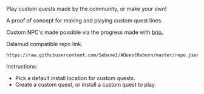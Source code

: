 Play custom quests made by the community, or make your own!

A proof of concept for making and playing custom quest lines.

Custom NPC's made possible via the progress made with [brio.](https://github.com/Etheirys/Brio)

Dalamud compatible repo link.
```
https://raw.githubusercontent.com/Sebane1/AQuestReborn/master/repo.json
```

Instructions:
- Pick a default install location for custom quests.
- Create a custom quest, or install a custom quest to play.
